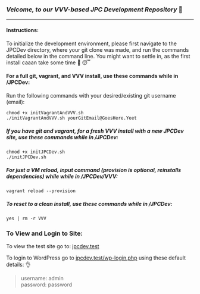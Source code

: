 ### *_Velcome, to our VVV-based JPC Development Repository_* :wave:
---
#### Instructions:
To initialize the development environment, please first navigate to the JPCDev directory, where your git clone was made, and run the commands detailed below in the command line. You might want to settle in, as the first install caaan take some time :popcorn: :sleeping:
  
#### For a full git, vagrant, and VVV install, use these commands while in /JPCDev:
Run the following commands with your desired/existing git username (email):  
```
chmod +x initVagrantAndVVV.sh
./initVagrantAndVVV.sh yourGitEmail@GoesHere.Yeet
```  

##### If you have git and vagrant, for a fresh VVV install with a new JPCDev site, use these commands while in /JPCDev:
```
chmod +x initJPCDev.sh
./initJPCDev.sh
```

##### For just a VM reload, input command (provision is optional, reinstalls dependencies) while while in /JPCDev/VVV:
``vagrant reload --provision``

##### To reset to a clean install, use these commands while in /JPCDev:
```
yes | rm -r VVV
```

### To View and Login to Site:

To view the test site go to: [jpcdev.test](jpcdev.test)

To login to WordPress go to [jpcdev.test/wp-login.php](jpcdev.test/wp-login) using these default details: :ok_hand:
>username: admin  
>password: password

